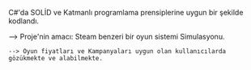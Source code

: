 C#'da SOLİD ve Katmanlı programlama prensiplerine uygun bir şekilde kodlandı.

  --> Proje'nin amacı: Steam benzeri bir oyun sistemi Simulasyonu.
  
    --> Oyun fiyatları ve Kampanyaları uygun olan kullanıcılarda gözükmekte ve alabilmekte.
    
